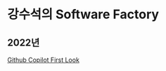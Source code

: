 # 강수석의 Software Factory

## 2022년

[Github Copilot First Look](./2022/Github%20Copliot%20First%20Look/Github%20Copilot%20First%20Look.md)
